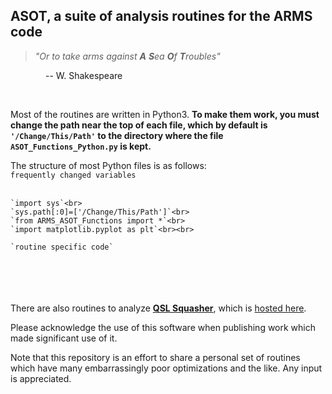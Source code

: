 ## ASOT, a suite of analysis routines for the ARMS code

> *"Or to take arms against **A** **S**ea **O**f **T**roubles"* 

    -- W. Shakespeare

  

Most of the routines are written in Python3. **To make them work, you must change the path near the top of each file, which by default is `'/Change/This/Path'` to the directory where the file `ASOT_Functions_Python.py` is kept.**

The structure of most Python files is as follows:<br>
    `frequently changed variables`<br><br>

    `import sys`<br>
    `sys.path[:0]=['/Change/This/Path']`<br>
    `from ARMS_ASOT_Functions import *`<br>
    `import matplotlib.pyplot as plt`<br><br>

    `routine specific code`
<br><br><br><br>
There are also routines to analyze [**QSL Squasher**](https://arxiv.org/abs/1609.00724), which is [hosted here](https://bitbucket.org/tassev/qsl_squasher).<br>

Please acknowledge the use of this software when publishing work which made significant use of it.<br>


Note that this repository is an effort to share a personal set of routines which have many embarrassingly poor optimizations and the like. Any input is appreciated.
